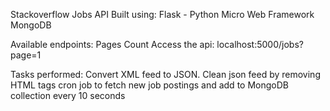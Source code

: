 Stackoverflow Jobs API
Built using:
 Flask - Python Micro Web Framework
 MongoDB

Available endpoints:
  Pages
  Count
Access the api: localhost:5000/jobs?page=1

Tasks performed:
  Convert XML feed to JSON.
  Clean json feed by removing HTML tags
  cron job to fetch new job postings and add to MongoDB collection every 10 seconds
  

  